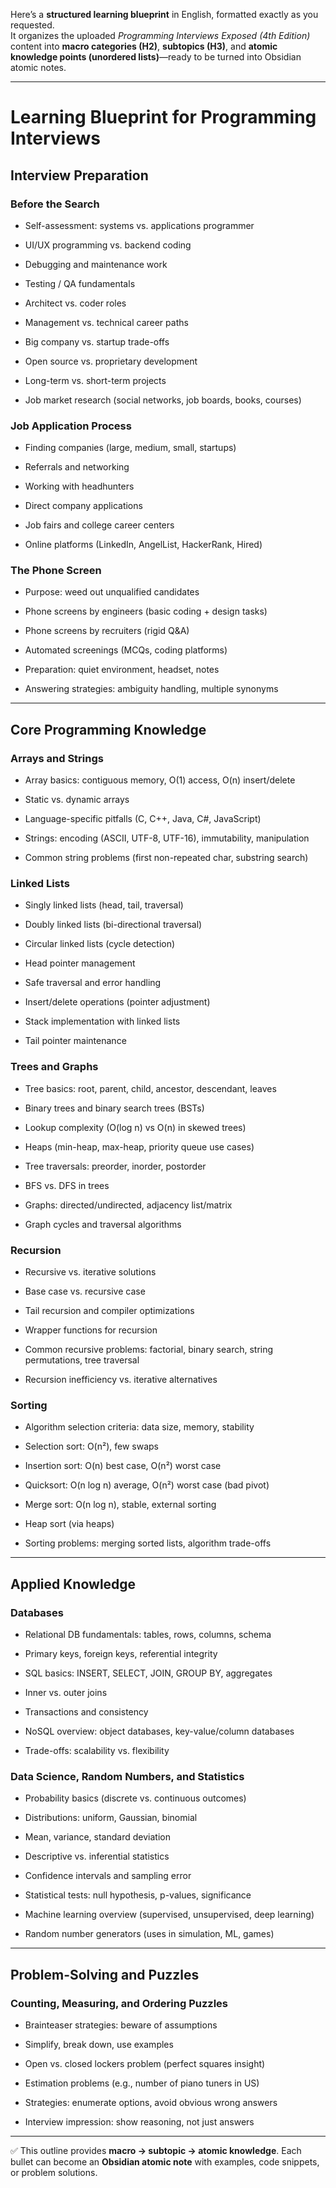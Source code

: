 Here’s a **structured learning blueprint** in English, formatted exactly as you requested.  
It organizes the uploaded _Programming Interviews Exposed (4th Edition)_ content into **macro categories (H2)**, **subtopics (H3)**, and **atomic knowledge points (unordered lists)**—ready to be turned into Obsidian atomic notes.

---

# Learning Blueprint for Programming Interviews

## Interview Preparation

### Before the Search

- Self-assessment: systems vs. applications programmer
    
- UI/UX programming vs. backend coding
    
- Debugging and maintenance work
    
- Testing / QA fundamentals
    
- Architect vs. coder roles
    
- Management vs. technical career paths
    
- Big company vs. startup trade-offs
    
- Open source vs. proprietary development
    
- Long-term vs. short-term projects
    
- Job market research (social networks, job boards, books, courses)
    

### Job Application Process

- Finding companies (large, medium, small, startups)
    
- Referrals and networking
    
- Working with headhunters
    
- Direct company applications
    
- Job fairs and college career centers
    
- Online platforms (LinkedIn, AngelList, HackerRank, Hired)
    

### The Phone Screen

- Purpose: weed out unqualified candidates
    
- Phone screens by engineers (basic coding + design tasks)
    
- Phone screens by recruiters (rigid Q&A)
    
- Automated screenings (MCQs, coding platforms)
    
- Preparation: quiet environment, headset, notes
    
- Answering strategies: ambiguity handling, multiple synonyms
    

---

## Core Programming Knowledge

### Arrays and Strings

- Array basics: contiguous memory, O(1) access, O(n) insert/delete
    
- Static vs. dynamic arrays
    
- Language-specific pitfalls (C, C++, Java, C#, JavaScript)
    
- Strings: encoding (ASCII, UTF-8, UTF-16), immutability, manipulation
    
- Common string problems (first non-repeated char, substring search)
    

### Linked Lists

- Singly linked lists (head, tail, traversal)
    
- Doubly linked lists (bi-directional traversal)
    
- Circular linked lists (cycle detection)
    
- Head pointer management
    
- Safe traversal and error handling
    
- Insert/delete operations (pointer adjustment)
    
- Stack implementation with linked lists
    
- Tail pointer maintenance
    

### Trees and Graphs

- Tree basics: root, parent, child, ancestor, descendant, leaves
    
- Binary trees and binary search trees (BSTs)
    
- Lookup complexity (O(log n) vs O(n) in skewed trees)
    
- Heaps (min-heap, max-heap, priority queue use cases)
    
- Tree traversals: preorder, inorder, postorder
    
- BFS vs. DFS in trees
    
- Graphs: directed/undirected, adjacency list/matrix
    
- Graph cycles and traversal algorithms
    

### Recursion

- Recursive vs. iterative solutions
    
- Base case vs. recursive case
    
- Tail recursion and compiler optimizations
    
- Wrapper functions for recursion
    
- Common recursive problems: factorial, binary search, string permutations, tree traversal
    
- Recursion inefficiency vs. iterative alternatives
    

### Sorting

- Algorithm selection criteria: data size, memory, stability
    
- Selection sort: O(n²), few swaps
    
- Insertion sort: O(n) best case, O(n²) worst case
    
- Quicksort: O(n log n) average, O(n²) worst case (bad pivot)
    
- Merge sort: O(n log n), stable, external sorting
    
- Heap sort (via heaps)
    
- Sorting problems: merging sorted lists, algorithm trade-offs
    

---

## Applied Knowledge

### Databases

- Relational DB fundamentals: tables, rows, columns, schema
    
- Primary keys, foreign keys, referential integrity
    
- SQL basics: INSERT, SELECT, JOIN, GROUP BY, aggregates
    
- Inner vs. outer joins
    
- Transactions and consistency
    
- NoSQL overview: object databases, key-value/column databases
    
- Trade-offs: scalability vs. flexibility
    

### Data Science, Random Numbers, and Statistics

- Probability basics (discrete vs. continuous outcomes)
    
- Distributions: uniform, Gaussian, binomial
    
- Mean, variance, standard deviation
    
- Descriptive vs. inferential statistics
    
- Confidence intervals and sampling error
    
- Statistical tests: null hypothesis, p-values, significance
    
- Machine learning overview (supervised, unsupervised, deep learning)
    
- Random number generators (uses in simulation, ML, games)
    

---

## Problem-Solving and Puzzles

### Counting, Measuring, and Ordering Puzzles

- Brainteaser strategies: beware of assumptions
    
- Simplify, break down, use examples
    
- Open vs. closed lockers problem (perfect squares insight)
    
- Estimation problems (e.g., number of piano tuners in US)
    
- Strategies: enumerate options, avoid obvious wrong answers
    
- Interview impression: show reasoning, not just answers
    

---

✅ This outline provides **macro → subtopic → atomic knowledge**. Each bullet can become an **Obsidian atomic note** with examples, code snippets, or problem solutions.

